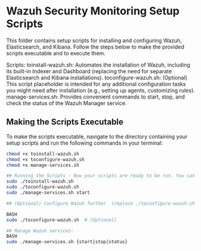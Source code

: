 # Wazuh Security Monitoring Setup Scripts

This folder contains setup scripts for installing and configuring Wazuh, Elasticsearch, and Kibana. Follow the steps below to make the provided scripts executable and to execute them.

Scripts:
toinstall-wazuh.sh: Automates the installation of Wazuh, including its built-in Indexer and Dashboard (replacing the need for separate Elasticsearch and Kibana installations).
toconfigure-wazuh.sh: (Optional) This script placeholder is intended for any additional configuration tasks you might need after installation (e.g., setting up agents, customizing rules).
manage-services.sh: Provides convenient commands to start, stop, and check the status of the Wazuh Manager service.

## Making the Scripts Executable

To make the scripts executable, navigate to the directory containing your setup scripts and run the following commands in your terminal:

```BASH
chmod +x toinstall-wazuh.sh
chmod +x toconfigure-wazuh.sh
chmod +x manage-services.sh

## Running the Scripts - Now your scripts are ready to be run. You can execute them by using the following commands:
sudo ./toinstall-wazuh.sh
sudo ./toconfigure-wazuh.sh
sudo ./manage-services.sh start

## (Optional) Configure Wazuh further  (replace ./toconfigure-wazuh.sh with your actual configuration script if you have one)

BASH
sudo ./toconfigure-wazuh.sh  # (Optional)

## Manage Wazuh services:
BASH
sudo ./manage-services.sh {start|stop|status}
